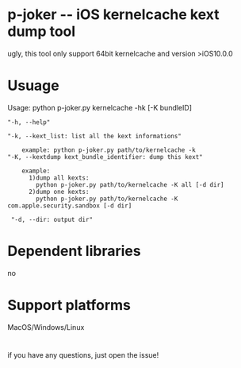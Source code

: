 # p-joker -- iOS kernelcache kext dump tool
  ugly, this tool only support 64bit kernelcache and version >iOS10.0.0
  
# Usuage
  Usage: python p-joker.py kernelcache -hk [-K bundleID]
  
    "-h, --help"
    
    "-k, --kext_list: list all the kext informations"
    
        example: python p-joker.py path/to/kernelcache -k
    "-K, --kextdump kext_bundle_identifier: dump this kext"
    
        example:
          1)dump all kexts:
            python p-joker.py path/to/kernelcache -K all [-d dir]
          2)dump one kexts:
            python p-joker.py path/to/kernelcache -K com.apple.security.sandbox [-d dir]
            
     "-d, --dir: output dir"
     
# Dependent libraries
  no

# Support platforms
  MacOS/Windows/Linux
#
if you have any questions, just open the issue!
